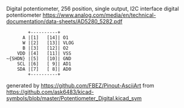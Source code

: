 Digital potentiometer, 256 position, single output, I2C interface
digital potentiometer
https://www.analog.com/media/en/technical-documentation/data-sheets/AD5280_5282.pdf


	        +----------+
	      A |[1]   [14]| O1
	      W |[2]   [13]| VLOG
	      B |[3]   [12]| O2
	    VDD |[4]   [11]| VSS
	~{SHDN} |[5]   [10]| GND
	    SCL |[6]   [ 9]| AD1
	    SDA |[7]   [ 8]| AD0
	        +----------+


generated by https://github.com/FBEZ/Pinout-AsciiArt from https://github.com/ask6483/kicad-symbols/blob/master/Potentiometer_Digital.kicad_sym